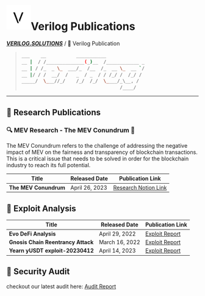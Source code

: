 <a href="https://www.verilog.solutions/">
    <img alt="verilogsolutions" src="./assets/verilog.png" style="width: 64px; height: 64px;" align="left">
</a>
<div align="left">

# Verilog Publications

**_<a href="https://www.verilog.solutions/">VERILOG.SOLUTIONS</a>_** / 🚸 Verilog Publication
</div>

> ```bash
> ___    __           ___________
> __ |  / /______________(_)__  /____________ _
> __ | / /_  _ \_  ___/_  /__  /_  __ \_  __ `/
> __ |/ / /  __/  /   _  / _  / / /_/ /  /_/ /
> _____/  \___//_/    /_/  /_/  \____/_\__, /
>                                     /____/
>
> ```

---
## 📁 Research Publications


### 🔍  MEV Research - The MEV Conundrum 🚀
The MEV Conundrum refers to the challenge of addressing the negative impact of MEV on the fairness and transparency of blockchain transactions. This is a critical issue that needs to be solved in order for the blockchain industry to reach its full potential.

| Title                | Released Date  | Publication Link |
| -------------------- | -------------- | ---------------- |
| **The MEV Conundrum**| April 26, 2023 | [Research Notion Link](https://verilog-solutions.notion.site/The-MEV-Conundrum-6d66001b150148739be14d73a8836903)|


## 📍 Exploit Analysis

| Title                             | Released Date  | Publication Link                                                    |
| --------------------------------- | -------------- | ------------------------------------------------------------------- |
| **Evo DeFi Analysis**             | April 29, 2022 | [Exploit Report](exploit_analysis/evo_defi_analysis.md)             |
| **Gnosis Chain Reentrancy Attack**| March 16, 2022 | [Exploit Report](exploit_analysis/gnosis_chain_reentrancy_attack.md)|
|**Yearn yUSDT exploit-20230412**   | April 14, 2023 | [Exploit Report](https://verilog-solutions.notion.site/Yearn-yUSDT-exploit-20230412-c015edee44f44fe7808510b0e9ab9ad6)


## 🚩 Security Audit
checkout our latest audit here:
[Audit Report](https://github.com/Verilog-Solutions/.github/tree/main/profile)



